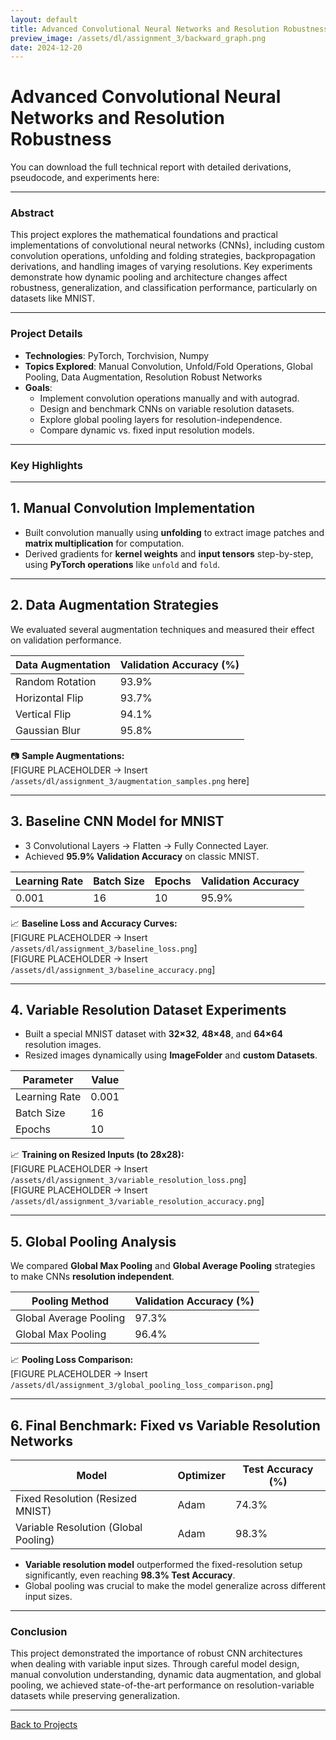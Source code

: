 ```yaml
---
layout: default
title: Advanced Convolutional Neural Networks and Resolution Robustness
preview_image: /assets/dl/assignment_3/backward_graph.png
date: 2024-12-20
---
```


# Advanced Convolutional Neural Networks and Resolution Robustness

You can download the full technical report with detailed derivations, pseudocode, and experiments here:


---

### Abstract
This project explores the mathematical foundations and practical implementations of convolutional neural networks (CNNs), including custom convolution operations, unfolding and folding strategies, backpropagation derivations, and handling images of varying resolutions. Key experiments demonstrate how dynamic pooling and architecture changes affect robustness, generalization, and classification performance, particularly on datasets like MNIST.

---

### Project Details
- **Technologies**: PyTorch, Torchvision, Numpy
- **Topics Explored**: Manual Convolution, Unfold/Fold Operations, Global Pooling, Data Augmentation, Resolution Robust Networks
- **Goals**:
  - Implement convolution operations manually and with autograd.
  - Design and benchmark CNNs on variable resolution datasets.
  - Explore global pooling layers for resolution-independence.
  - Compare dynamic vs. fixed input resolution models.

---

### Key Highlights

---

## 1. Manual Convolution Implementation
- Built convolution manually using **unfolding** to extract image patches and **matrix multiplication** for computation.
- Derived gradients for **kernel weights** and **input tensors** step-by-step, using **PyTorch operations** like `unfold` and `fold`.

---

## 2. Data Augmentation Strategies

We evaluated several augmentation techniques and measured their effect on validation performance.

| Data Augmentation                | Validation Accuracy (%) |
|-----------------------------------|--------------------------|
| Random Rotation                   | 93.9%                    |
| Horizontal Flip                   | 93.7%                    |
| Vertical Flip                     | 94.1%                    |
| Gaussian Blur                     | 95.8%                    |

📷 **Sample Augmentations:**  
[FIGURE PLACEHOLDER → Insert `/assets/dl/assignment_3/augmentation_samples.png` here]

---

## 3. Baseline CNN Model for MNIST

- 3 Convolutional Layers → Flatten → Fully Connected Layer.
- Achieved **95.9% Validation Accuracy** on classic MNIST.

| Learning Rate | Batch Size | Epochs | Validation Accuracy |
|---------------|------------|--------|---------------------|
| 0.001         | 16         | 10     | 95.9%               |

📈 **Baseline Loss and Accuracy Curves:**  
[FIGURE PLACEHOLDER → Insert `/assets/dl/assignment_3/baseline_loss.png`]  
[FIGURE PLACEHOLDER → Insert `/assets/dl/assignment_3/baseline_accuracy.png`]

---

## 4. Variable Resolution Dataset Experiments

- Built a special MNIST dataset with **32×32**, **48×48**, and **64×64** resolution images.
- Resized images dynamically using **ImageFolder** and **custom Datasets**.

| Parameter | Value |
|-----------|-------|
| Learning Rate | 0.001 |
| Batch Size | 16 |
| Epochs | 10 |

📈 **Training on Resized Inputs (to 28x28):**  
[FIGURE PLACEHOLDER → Insert `/assets/dl/assignment_3/variable_resolution_loss.png`]  
[FIGURE PLACEHOLDER → Insert `/assets/dl/assignment_3/variable_resolution_accuracy.png`]

---

## 5. Global Pooling Analysis

We compared **Global Max Pooling** and **Global Average Pooling** strategies to make CNNs **resolution independent**.

| Pooling Method | Validation Accuracy (%) |
|----------------|--------------------------|
| Global Average Pooling | 97.3% |
| Global Max Pooling     | 96.4% |

📈 **Pooling Loss Comparison:**  
[FIGURE PLACEHOLDER → Insert `/assets/dl/assignment_3/global_pooling_loss_comparison.png`]

---

## 6. Final Benchmark: Fixed vs Variable Resolution Networks

| Model | Optimizer | Test Accuracy (%) |
|-------|-----------|--------------------|
| Fixed Resolution (Resized MNIST) | Adam | 74.3% |
| Variable Resolution (Global Pooling) | Adam | 98.3% |

- **Variable resolution model** outperformed the fixed-resolution setup significantly, even reaching **98.3% Test Accuracy**.
- Global pooling was crucial to make the model generalize across different input sizes.

---

### Conclusion

This project demonstrated the importance of robust CNN architectures when dealing with variable input sizes. Through careful model design, manual convolution understanding, dynamic data augmentation, and global pooling, we achieved state-of-the-art performance on resolution-variable datasets while preserving generalization.

---

[Back to Projects](../projects)
